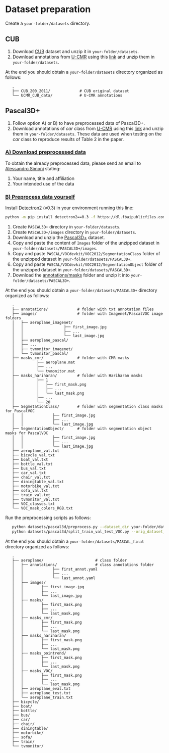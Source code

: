 # Dataset preparation
Create a ```your-folder/datasets``` directory.

## CUB
1) Download [CUB](http://www.vision.caltech.edu/visipedia-data/CUB-200-2011/CUB_200_2011.tgz) dataset and unzip it in ```your-folder/datasets```.
2) Download annotations from [U-CMR](https://github.com/shubham-goel/ucmr) using this [link](https://drive.google.com/file/d/1kNGuBpBlUFhBeU0ycqGQD1HGwKQvCZ-y/view?usp=sharing) and unzip them in ```your-folder/datasets```.

At the end you should obtain a ```your-folder/datasets``` directory organized as follows:
```
   .
   ├── CUB_200_2011/             # CUB original dataset
   └── UCMR_CUB_data/            # U-CMR annotations
```


## Pascal3D+

1. Follow option A) or B) to have preprocessed data of Pascal3D+.
2. Download annotations of _car_ class from [U-CMR](https://github.com/shubham-goel/ucmr) using this [link](https://drive.google.com/file/d/1fVSu926c-UOM8PUDZJKqHH3ocX3UOJ7i/view?usp=sharing) and unzip them in ```your-folder/datasets```. These data are used when testing on the _car_ class to reproduce results of Table 2 in the paper.

### <ins> A) Download preprocessed data</ins>
To obtain the already preprocessed data, please send an email to [Alessandro Simoni](https://aimagelab.ing.unimore.it/imagelab/person.asp?idpersona=125) stating:
1) Your name, title and affiliation
2) Your intended use of the data

### <ins>B) Preprocess data yourself</ins>
Install [Detectron2](https://github.com/facebookresearch/detectron2/blob/main/INSTALL.md) (v0.3) in your environment running this line:
```bash
python -m pip install detectron2==0.3 -f https://dl.fbaipublicfiles.com/detectron2/wheels/cu102/torch1.5/index.html
```

1) Create ```PASCAL3D+``` directory in ```your-folder/datasets```.
2) Create ```PASCAL3D+/images``` directory  in ```your-folder/datasets```.
3) Download and unzip the [Pascal3D+](ftp://cs.stanford.edu/cs/cvgl/PASCAL3D+_release1.1.zip) dataset.
4) Copy and paste the content of ```Images``` folder of the unzipped dataset in ```your-folder/datasets/PASCAL3D+/images```.
5) Copy and paste ```PASCAL/VOCdevkit/VOC2012/SegmentationClass``` folder of the unzipped dataset in ```your-folder/datasets/PASCAL3D+```.
6) Copy and paste ```PASCAL/VOCdevkit/VOC2012/SegmentationObject``` folder of the unzipped dataset in ```your-folder/datasets/PASCAL3D+```.
7) Download the [annotations/masks](https://drive.google.com/file/d/1FU5a__9K3cq5aPn1OX8ZOHoJ_nQqOLDZ/view?usp=sharing) folder and unzip it into ```your-folder/datasets/PASCAL3D+```. 

At the end you should obtain a ```your-folder/datasets/PASCAL3D+``` directory organized as follows:
```
   .
   ├── annotations/             # folder with txt annotation files
   ├── images/                  # folder with Imagenet/PascalVOC image folders
   │   ├── aeroplane_imagenet/    
   │   │                  ├── first_image.jpg
   │   │                  ├── ...
   │   │                  └── last_image.jpg
   │   ├── aeroplane_pascal/             
   │   ├── ...             
   │   ├── tvmonitor_imagenet/            
   │   └── tvmonitor_pascal/                
   ├── masks_cmr/               # folder with CMR masks
   │          ├── aeroplane.mat
   │          ├── ...
   │          └── tvmonitor.mat
   ├── masks_hariharan/         # folder with Hariharan masks
   │          ├── 1
   │          │   ├── first_mask.png
   │          │   ├── ...
   │          │   └── last_mask.png
   │          ├── ...
   │          └── 20
   ├── SegmetationClass/        # folder with segmentation class masks for PascalVOC
   │   │             ├── first_image.jpg
   │   │             ├── ...
   │   │             └── last_image.jpg
   ├── SegmentationObject/      # folder with segmentation object masks for PascalVOC
   │   │             ├── first_image.jpg
   │   │             ├── ...
   │   │             └── last_image.jpg
   ├── aeroplane_val.txt
   ├── bicycle_val.txt
   ├── boat_val.txt
   ├── bottle_val.txt
   ├── bus_val.txt
   ├── car_val.txt
   ├── chair_val.txt
   ├── diningtable_val.txt
   ├── motorbike_val.txt
   ├── sofa_val.txt
   ├── train_val.txt
   ├── tvmonitor_val.txt
   ├── VOC_classes.txt
   └── VOC_mask_colors_RGB.txt
```
Run the preprocessing scripts as follows:
```bash
   python datasets/pascal3d/preprocess.py --dataset_dir your-folder/datasets/PASCAL3D+ --results_dir your-folder/datasets/PASCAL_final
   python datasets/pascal3d/split_train_val_test_VOC.py --orig_dataset_dir your-folder/datasets/PASCAL3D+ --new_dataset_dir your-folder/datasets/PASCAL_final
```

At the end you should obtain a ```your-folder/datasets/PASCAL_final``` directory organized as follows:
```
   .
   ├── aeroplane/                       # class folder
   │   ├── annotations/                 # class annotations folder
   │   │             ├── first_annot.yaml
   │   │             ├── ...
   │   │             └── last_annot.yaml
   │   ├── images/   
   │   │        ├── first_image.jpg
   │   │        ├── ...
   │   │        └── last_image.jpg       
   │   ├── masks/   
   │   │        ├── first_mask.png
   │   │        ├── ...
   │   │        └── last_mask.png         
   │   ├── masks_cmr/   
   │   │        ├── first_mask.png
   │   │        ├── ...
   │   │        └── last_mask.png          
   │   ├── masks_hariharan/  
   │   │        ├── first_mask.png
   │   │        ├── ...
   │   │        └── last_mask.png           
   │   ├── masks_pointrend/ 
   │   │        ├── first_mask.png
   │   │        ├── ...
   │   │        └── last_mask.png            
   │   ├── masks_VOC/       
   │   │        ├── first_mask.png
   │   │        ├── ...
   │   │        └── last_mask.png      
   │   ├── aeroplane_eval.txt            
   │   ├── aeroplane_test.txt       
   │   └── aeroplane_train.txt                    
   ├── bicycle/
   ├── boat/
   ├── bottle/
   ├── bus/
   ├── car/
   ├── chair/
   ├── diningtable/
   ├── motorbike/
   ├── sofa/
   ├── train/
   └── tvmonitor/
```
